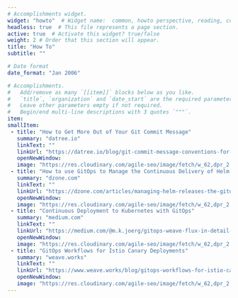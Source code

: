```yaml
---
# Accomplishments widget.
widget: "howto"  # Widget name:  common, howto perspective, reading, cd-with-jenkins-and-docker  etc
headless: true  # This file represents a page section.
active: true  # Activate this widget? true/false
weight: 2 # Order that this section will appear.
title: "How To"
subtitle: ""

# Date format
date_format: "Jan 2006"

# Accomplishments.
#   Add/remove as many `[[item]]` blocks below as you like.
#   `title`, `organization` and `date_start` are the required parameters.
#   Leave other parameters empty if not required.
#   Begin/end multi-line descriptions with 3 quotes `"""`.
item:
smallItem: 
 - title: "How to Get More Out of Your Git Commit Message"
   summary: "datree.io"
   linkText: ""
   linkUrl: "https://datree.io/blog/git-commit-message-conventions-for-readable-git-log/"
   openNewWindow: 
   image: "https://res.cloudinary.com/agile-seo/image/fetch/w_62,dpr_2.0,d_blank_am8gzx.png/https%3A%2F%2Flogo.clearbit.com%2Fdatree.io%3Fsize%3D250" 
 - title: "How to use GitOps to Manage the Continuous Delivery of Helm Releases"
   summary: "dzone.com"
   linkText: ""
   linkUrl: "https://dzone.com/articles/managing-helm-releases-the-gitops-way"
   openNewWindow: 
   image: "https://res.cloudinary.com/agile-seo/image/fetch/w_62,dpr_2.0,d_blank_am8gzx.png/https%3A%2F%2Flogo.clearbit.com%2Fdzone.com%3Fsize%3D250"
 - title: "Continuous Deployment to Kubernetes with GitOps"
   summary: "medium.com"
   linkText: ""
   linkUrl: "https://medium.com/@m.k.joerg/gitops-weave-flux-in-detail-77ce36945646"
   openNewWindow: 
   image: "https://res.cloudinary.com/agile-seo/image/fetch/w_62,dpr_2.0,d_blank_am8gzx.png/https%3A%2F%2Flogo.clearbit.com%2Fmedium.com%3Fsize%3D250"
 - title: "GitOps Workflows for Istio Canary Deployments"
   summary: "weave.works"
   linkText: ""
   linkUrl: "https://www.weave.works/blog/gitops-workflows-for-istio-canary-deployments"
   openNewWindow: 
   image: "https://res.cloudinary.com/agile-seo/image/fetch/w_62,dpr_2.0,d_blank_am8gzx.png/https%3A%2F%2Flogo.clearbit.com%2Fweave.works%3Fsize%3D250"
---
```


